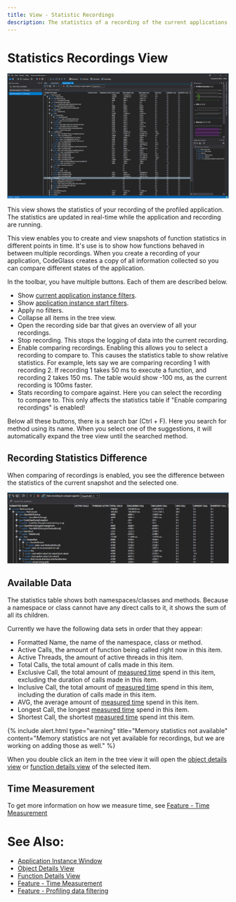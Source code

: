 ```yaml
---
title: View - Statistic Recordings
description: The statistics of a recording of the current applications.
---
```

# Statistics Recordings View
![assets/img/ApplicationInstanceWindow/StatisticSnapshotWindow.png](../../../assets/img/ApplicationInstanceWindow/StatisticSnapshotWindow.png)

This view shows the statistics of your recording of the profiled application.
The statistics are updated in real-time while the application and recording are running.

This view enables you to create and view snapshots of function statistics in different points in time. It's use is to show how functions behaved in between multiple recordings.
When you create a recording of your application, CodeGlass creates a copy of all information collected so you can compare different states of the application.

In the toolbar, you have multiple buttons. Each of them are described below.
- Show [current application instance filters](../../features/ProfilingDataFiltering#application-instance-filters).
- Show [application instance start filters](../../features/ProfilingDataFiltering#application-instance-start-filters).
- Apply no filters.
- Collapse all items in the tree view.
- Open the recording side bar that gives an overview of all your recordings.
- Stop recording. This stops the logging of data into the current recording.
- Enable comparing recordings. Enabling this allows you to select a recording to compare to. This causes the statistics table to show relative statistics. For example, lets say we are comparing recording 1 with recording 2. If recording 1 takes 50 ms to execute a function, and recording 2 takes 150 ms. The table would show -100 ms, as the current recording is 100ms faster.
- Stats recording to compare against. Here you can select the recording to compare to. This only affects the statistics table if "Enable comparing recordings" is enabled!

Below all these buttons, there is a search bar (Ctrl + F). Here you search for method using its name. When you select one of the suggestions, it will automatically expand the tree view until the searched method.

## Recording Statistics Difference
When comparing of recordings is enabled, you see the difference between the statistics of the current snapshot and the selected one.

![assets/img/ApplicationInstanceWindow/StatisticSnapshotComparison.png](../../../assets/img/ApplicationInstanceWindow/StatisticSnapshotComparison.png)

## Available Data
The statistics table shows both namespaces/classes and methods. Because a namespace or class cannot have any direct calls to it, it shows the sum of all its children.

Currently we have the following data sets in order that they appear:
- Formatted Name, the name of the namespace, class or method.
- Active Calls, the amount of function being called right now in this item.
- Active Threads, the amount of active threads in this item.
- Total Calls, the total amount of calls made in this item.
- Exclusive Call, the total amount of [measured time](#time-measurement) spend in this item, excluding the duration of calls made in this item.
- Inclusive Call, the total amount of [measured time](#time-measurement) spend in this item, including the duration of calls made in this item.
- AVG, the average amount of [measured time](#time-measurement) spend in this item.
- Longest Call, the longest [measured time](#time-measurement) spend in this item.
- Shortest Call, the shortest [measured time](#time-measurement) spend int this item.

{% include alert.html  type="warning" title="Memory statistics not available" content="Memory statistics are not yet available for recordings, but we are working on adding those as well." %}

When you double click an item in the tree view it will open the [object details view](ObjectDetailsView) or [function details view](CodeMemberDetailsView) of the selected item.

## Time Measurement
To get more information on how we measure time, see [Feature - Time Measurement](../../features/TimeMessurement)

# See Also:
- [Application Instance Window](../ApplicationInstanceDockWindow.md)
- [Object Details View](ObjectDetailsView.md)
- [Function Details View](CodeMemberDetailsView.md)
- [Feature - Time Measurement](../../features/TimeMessurement.md)
- [Feature - Profiling data filtering](../../features/ProfilingDataFiltering.md)
